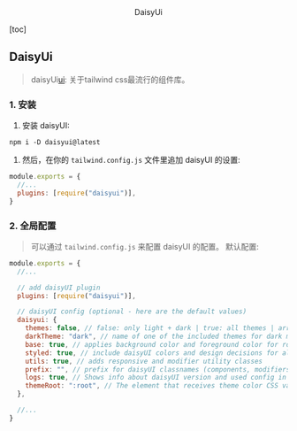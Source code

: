 <center>DaisyUi</center>





[toc]







## DaisyUi

> daisyUi[ui](https://daisyui.com/): 关于tailwind css最流行的组件库。 









### 1. 安装

1. 安装 daisyUI:

```undefined
npm i -D daisyui@latest
```

1. 然后，在你的 `tailwind.config.js` 文件里追加 daisyUI 的设置:

```js
module.exports = {
  //...
  plugins: [require("daisyui")],
}
```







### 2. 全局配置 

> 可以通过 `tailwind.config.js` 来配置 daisyUI 的配置。 默认配置:

```js
module.exports = {
  //...

  // add daisyUI plugin
  plugins: [require("daisyui")],

  // daisyUI config (optional - here are the default values)
  daisyui: {
    themes: false, // false: only light + dark | true: all themes | array: specific themes like this ["light", "dark", "cupcake"]
    darkTheme: "dark", // name of one of the included themes for dark mode
    base: true, // applies background color and foreground color for root element by default
    styled: true, // include daisyUI colors and design decisions for all components
    utils: true, // adds responsive and modifier utility classes
    prefix: "", // prefix for daisyUI classnames (components, modifiers and responsive class names. Not colors)
    logs: true, // Shows info about daisyUI version and used config in the console when building your CSS
    themeRoot: ":root", // The element that receives theme color CSS variables
  },

  //...
}
```

